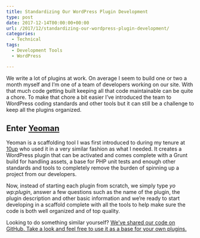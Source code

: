 ```yaml
---
title: Standardizing Our WordPress Plugin Development
type: post
date: 2017-12-14T00:00:00+00:00
url: /2017/12/standardizing-our-wordpress-plugin-development/
categories:
  - Technical
tags:
  - Development Tools
  - WordPress

---
```

We write a lot of plugins at work. On average I seem to build one or two a month myself and I’m one of a team of developers working on our site. With that much code getting built keeping all that code maintainable can be quite a chore. To make that chore a bit easier I’ve introduced the team to WordPress coding standards and other tools but it can still be a challenge to keep all the plugins organized.
## Enter [Yeoman][1]

Yeoman is a scaffolding tool I was first introduced to during my tenure at [10up][2] who used it in a very similar fashion as what I needed. It creates a WordPress plugin that can be activated and comes complete with a Grunt build for handling assets, a base for PHP unit tests and enough other standards and tools to completely remove the burden of spinning up a project from our developers.

Now, instead of starting each plugin from scratch, we simply type&nbsp;_yo wp:plugin_, answer a few questions such as the name of the plugin, the plugin description and other basic information and we’re ready to start developing in a scaffold complete with all the tools to help make sure the code is both well organized and of top quality.

Looking to do something similar yourself? [We’ve shared our code on GitHub. Take a look and feel free to use it as a base for your own plugins.][3]

 [1]: http://yeoman.io/
 [2]: https://10up.com/
 [3]: https://github.com/UFHealth/generator-wp